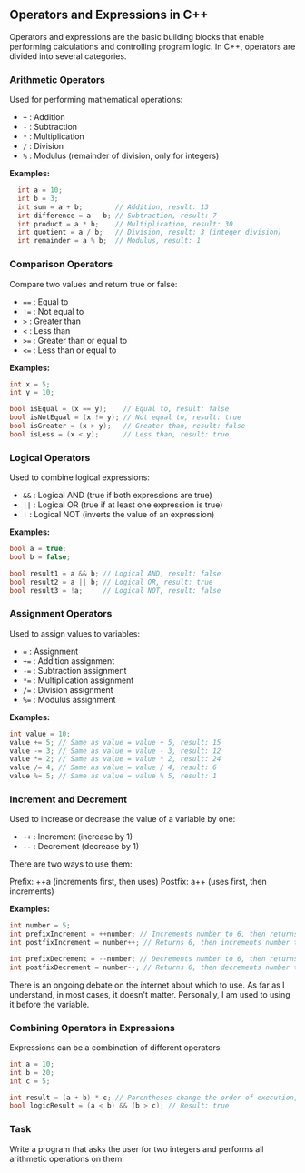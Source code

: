 ﻿## Operators and Expressions in C++
Operators and expressions are the basic building blocks that enable performing calculations and controlling program logic. In C++, operators are divided into several categories.

### Arithmetic Operators
Used for performing mathematical operations:

* `+` : Addition
* `-` : Subtraction
* `*` : Multiplication
* `/` : Division
* `%` : Modulus (remainder of division, only for integers)

**Examples:**
```cpp
  int a = 10;
  int b = 3;
  int sum = a + b;        // Addition, result: 13
  int difference = a - b; // Subtraction, result: 7
  int product = a * b;    // Multiplication, result: 30
  int quotient = a / b;   // Division, result: 3 (integer division)
  int remainder = a % b;  // Modulus, result: 1
```

### Comparison Operators
Compare two values and return true or false:

* `==` : Equal to
* `!=` : Not equal to
* `>` : Greater than
* `<` : Less than
* `>=` : Greater than or equal to
* `<=` : Less than or equal to

**Examples:**
```cpp
int x = 5;
int y = 10;

bool isEqual = (x == y);    // Equal to, result: false
bool isNotEqual = (x != y); // Not equal to, result: true
bool isGreater = (x > y);   // Greater than, result: false
bool isLess = (x < y);      // Less than, result: true
```

### Logical Operators
Used to combine logical expressions:

* `&&` : Logical AND (true if both expressions are true)
* `||` : Logical OR (true if at least one expression is true)
* `!` : Logical NOT (inverts the value of an expression)

**Examples:**
```cpp
bool a = true;
bool b = false;

bool result1 = a && b; // Logical AND, result: false
bool result2 = a || b; // Logical OR, result: true
bool result3 = !a;     // Logical NOT, result: false
```

### Assignment Operators
Used to assign values to variables:

* `=` : Assignment
* `+=` : Addition assignment
* `-=` : Subtraction assignment
* `*=` : Multiplication assignment
* `/=` : Division assignment
* `%=` : Modulus assignment

**Examples:**
```cpp
int value = 10;
value += 5; // Same as value = value + 5, result: 15
value -= 3; // Same as value = value - 3, result: 12
value *= 2; // Same as value = value * 2, result: 24
value /= 4; // Same as value = value / 4, result: 6
value %= 5; // Same as value = value % 5, result: 1
```

### Increment and Decrement
Used to increase or decrease the value of a variable by one:

* `++` : Increment (increase by 1)
* `--` : Decrement (decrease by 1)

There are two ways to use them:

Prefix: ++a (increments first, then uses)
Postfix: a++ (uses first, then increments)

**Examples:**
```cpp
int number = 5;
int prefixIncrement = ++number; // Increments number to 6, then returns 6
int postfixIncrement = number++; // Returns 6, then increments number to 7

int prefixDecrement = --number; // Decrements number to 6, then returns 6
int postfixDecrement = number--; // Returns 6, then decrements number to 5
```

There is an ongoing debate on the internet about which to use. As far as I understand, in most cases, it doesn't matter. Personally, I am used to using it before the variable.

### Combining Operators in Expressions
Expressions can be a combination of different operators:

```cpp
int a = 10;
int b = 20;
int c = 5;

int result = (a + b) * c; // Parentheses change the order of execution, result: 150
bool logicResult = (a < b) && (b > c); // Result: true
```

### Task
Write a program that asks the user for two integers and performs all arithmetic operations on them.